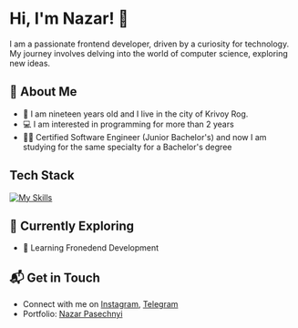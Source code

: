 # Hi, I'm Nazar! 👋

I am a passionate frontend developer, driven by a curiosity for technology. My journey involves delving into the world of computer science, exploring new ideas.

## 🚀 About Me

- 🧑 I am nineteen years old and I live in the city of Krivoy Rog.
- 💻 I am interested in programming for more than 2 years
- 👨‍🎓 Certified Software Engineer (Junior Bachelor's) and now I am studying for the same specialty for a Bachelor's degree

## Tech Stack
[![My Skills](https://skillicons.dev/icons?i=html,css,js,sass,git,github,figma,photoshop,vscode)](https://skillicons.dev)

## 🌱 Currently Exploring

- 🚀 Learning Fronedend Development

## 📬 Get in Touch

- Connect with me on [Instagram](https://www.instagram.com/lackkevil/), [Telegram](https://t.me/lackevil)
- Portfolio: [Nazar Pasechnyi](https://lackevil.github.io/My-portfolio/)

